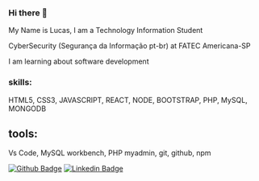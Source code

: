 ### Hi there 👋
  My Name is Lucas, I am a Technology Information Student
  
  CyberSecurity (Segurança da Informação pt-br) at FATEC Americana-SP
  
  I am learning about software development 
  
### skills:
  HTML5, CSS3, JAVASCRIPT, REACT, NODE, BOOTSTRAP, PHP, MySQL, MONGODB

## tools:
  Vs Code, MySQL workbench, PHP myadmin, git, github, npm

<!--
**LucasMoraisRamires/LucasMoraisRamires** is a ✨ _special_ ✨ repository because its `README.md` (this file) appears on your GitHub profile.


Here are some ideas to get you started:

- 🔭 I’m currently working on ...
- 🌱 I’m currently learning ...
- 👯 I’m looking to collaborate on ...
- 🤔 I’m looking for help with ...
- 💬 Ask me about ...
- 📫 How to reach me: ...
- 😄 Pronouns: ...
- ⚡ Fun fact: ...
-->


[![Github Badge](https://img.shields.io/badge/-Github-000?style=flat-square&logo=Github&logoColor=white&link=https://github.com/fagnerpsantos)](https://github.com/LucasMoraisRamires)
[![Linkedin Badge](https://img.shields.io/badge/-LinkedIn-blue?style=flat-square&logo=Linkedin&logoColor=white&link=https://www.linkedin.com/in/fagnerpsantos/)](https://www.linkedin.com/in/lucasmorais22/)



